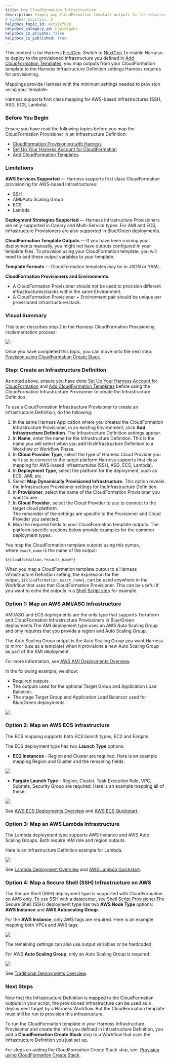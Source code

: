 ```yaml
---
title: Map CloudFormation Infrastructure
description: Simply map CloudFormation template outputs to the required Harness settings.
# sidebar_position: 2
helpdocs_topic_id: 4xtxj2f88b
helpdocs_category_id: hupik7gwhc
helpdocs_is_private: false
helpdocs_is_published: true
---
```


This content is for Harness [FirstGen](../../../../getting-started/harness-first-gen-vs-harness-next-gen.md). Switch to [NextGen](https://docs.harness.io/article/vynj4hxt98).To enable Harness to deploy to the provisioned infrastructure you defined in [Add CloudFormation Templates](add-cloud-formation-templates.md), you map outputs from your CloudFormation template to the Harness Infrastructure Definition settings Harness requires for provisioning.

Mappings provide Harness with the minimum settings needed to provision using your template.

Harness supports first class mapping for AWS-based infrastructures (SSH, ASG, ECS, Lambda).

### Before You Begin

Ensure you have read the following topics before you map the CloudFormation Provisioner in an Infrastructure Definition:

* [CloudFormation Provisioning with Harness](../../concepts-cd/deployment-types/cloud-formation-provisioning-with-harness.md)
* [Set Up Your Harness Account for CloudFormation](cloud-formation-account-setup.md)
* [Add CloudFormation Templates](add-cloud-formation-templates.md)

### Limitations

**AWS Services Supported** — Harness supports first class CloudFormation provisioning for AWS-based infrastructures:

* SSH
* AMI/Auto Scaling Group
* ECS
* Lambda

**Deployment Strategies Supported** — Harness Infrastructure Provisioners are only supported in Canary and Multi-Service types. For AMI and ECS, Infrastructure Provisioners are also supported in Blue/Green deployments.

**CloudFormation Template Outputs** — If you have been running your deployments manually, you might not have outputs configured in your template files. To provision using your CloudFormation template, you will need to add these output variables to your template.

**Template Formats** — CloudFormation templates may be in JSON or YAML.

**CloudFormation Provisioners and Environments:**

* A CloudFormation Provisioner should not be used to provision different infrastructures/stacks within the same Environment.
* A CloudFormation Provisioner + Environment pair should be unique per provisioned infrastructure/stack.

### Visual Summary

This topic describes step 2 in the Harness CloudFormation Provisioning implementation process:

![](./static/map-cloud-formation-infrastructure-05.png)

Once you have completed this topic, you can move onto the next step: [Provision using CloudFormation Create Stack](provision-cloudformation-create-stack.md).

### Step: Create an Infrastructure Definition

As noted above, ensure you have done [Set Up Your Harness Account for CloudFormation](cloud-formation-account-setup.md) and [Add CloudFormation Templates](add-cloud-formation-templates.md) before using the CloudFormation Infrastructure Provisioner to create the Infrastructure Definition.

To use a CloudFormation Infrastructure Provisioner to create an ​Infrastructure Definition, do the following:

1. In the same Harness Application where you created the CloudFormation Infrastructure Provisioner, in an existing Environment, click **Add ​Infrastructure Definition**. The ​Infrastructure Definition settings appear.
2. In **Name**, enter the name for the ​Infrastructure Definition. This is the name you will select when you add this ​Infrastructure Definition to a Workflow or Workflow Phase.
3. In **Cloud Provider Type**, select the type of Harness Cloud Provider you will use to connect to the target platform.Harness supports first class mapping for AWS-based infrastructures (SSH, ASG, ECS, Lambda).
4. In **Deployment Type**, select the platform for the deployment, such as ECS, AMI, etc.
5. Select **Map Dynamically Provisioned Infrastructure**. This option reveals the Infrastructure Provisioner settings for the ​Infrastructure Definition.
6. In **Provisioner**, select the name of the CloudFormation Provisioner you want to use.
7. In **Cloud Provider**, select the Cloud Provider to use to connect to the target cloud platform.  
The remainder of the settings are specific to the Provisioner and Cloud Provider you selected.
8. Map the required fields to your CloudFormation template outputs. The platform-specific sections below provide examples for the common deployment types.

You map the CloudFormation template outputs using this syntax, where `exact_name` is the name of the output:


```
${cloudformation.*exact\_name*}
```
When you map a CloudFormation template output to a Harness Infrastructure Definition setting, the expression for the output, `${cloudformation.exact_name​}`, can be used anywhere in the Workflow that uses that CloudFormation Provisioner. This can be useful if you want to echo the outputs in a [Shell Script step](../../model-cd-pipeline/workflows/capture-shell-script-step-output.md) for example.

### Option 1: Map an AWS AMI/ASG Infrastructure

AMI/ASG and ECS deployments are the only type that supports Terraform and CloudFormation Infrastructure Provisioners in Blue/Green deployments.The AMI deployment type uses an AWS Auto Scaling Group and only requires that you provide a region and Auto Scaling Group.

The Auto Scaling Group output is the Auto Scaling Group you want Harness to mirror (use as a template) when it provisions a new Auto Scaling Group as part of the AMI deployment.

For more information, see [AWS AMI Deployments Overview](../../concepts-cd/deployment-types/aws-ami-deployments-overview.md).

In the following example, we show:

* Required outputs.
* The outputs used for the optional Target Group and Application Load Balancer.
* The stage Target Group and Application Load Balancer used for Blue/Green deployments.

![](./static/map-cloud-formation-infrastructure-06.png)

### Option 2: Map an AWS ECS Infrastructure

The ECS mapping supports both ECS launch types, EC2 and Fargate.

The ECS deployment type has two **Launch Type** options:

* **EC2 Instances** - Region and Cluster are required. Here is an example mapping Region and Cluster and the remaining fields:

![](./static/map-cloud-formation-infrastructure-07.png)

* **Fargate Launch Type** - Region, Cluster, Task Execution Role, VPC, Subnets, Security Group are required. Here is an example mapping all of these:

![](./static/map-cloud-formation-infrastructure-08.png)

See [AWS ECS Deployments Overview](../../concepts-cd/deployment-types/aws-ecs-deployments-overview.md) and [AWS ECS Quickstart](../../../first-gen-quickstarts/aws-ecs-deployments.md).

### Option 3: Map an AWS Lambda Infrastructure

The Lambda deployment type supports AWS Instance and AWS Auto Scaling Groups. Both require IAM role and region outputs.

Here is an Infrastructure Definition example for Lambda.

![](./static/map-cloud-formation-infrastructure-09.png)

See [Lambda Deployment Overview](../lambda-deployments/lambda-deployment-overview.md) and [AWS Lambda Quickstart](../../../first-gen-quickstarts/aws-lambda-deployments.md).

### Option 4: Map a Secure Shell (SSH) Infrastructure on AWS

The Secure Shell (SSH) deployment type is supported with CloudFormation on AWS only. To use SSH with a datacenter, see [Shell Script Provisioner](../../model-cd-pipeline/infrastructure-provisioner/ssh-provisioner-category/shell-script-provisioner.md).The Secure Shell (SSH) deployment type has two **AWS Node Type** options: **AWS Instance** and **AWS Autoscaling Group**.

For the **AWS Instance**, only AWS tags are required. Here is an example mapping both VPCs and AWS tags:

![](./static/map-cloud-formation-infrastructure-10.png)

The remaining settings can also use output variables or be hardcoded.

For AWS **Auto Scaling Group**, only an Auto Scaling Group is required:

![](./static/map-cloud-formation-infrastructure-11.png)

See [Traditional Deployments Overview](../../traditional-deployments/traditional-deployments-overview.md).

### Next Steps

Now that the Infrastructure Definition is mapped to the CloudFormation outputs in your script, the provisioned infrastructure can be used as a deployment target by a Harness Workflow. But the CloudFormation template must still be run to provision this infrastructure.

To run the CloudFormation template in your Harness Infrastructure Provisioner and create the infra you defined in Infrastructure Definition, you add a **CloudFormation Create Stack** step to a Workflow that uses the Infrastructure Definition you just set up.

For steps on adding the CloudFormation Create Stack step, see  [Provision using CloudFormation Create Stack](provision-cloudformation-create-stack.md).

